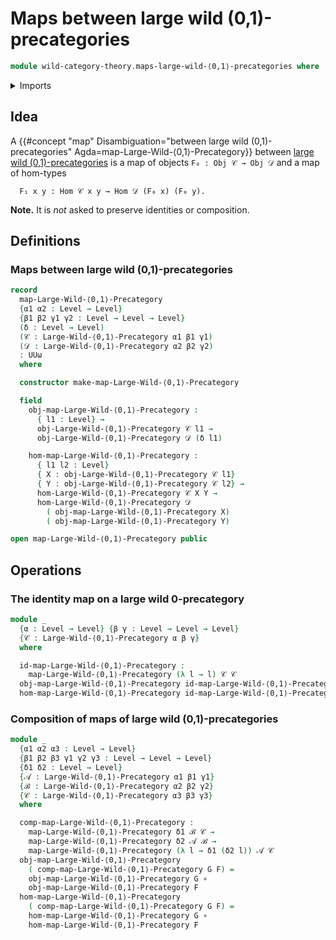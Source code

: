 # Maps between large wild (0,1)-precategories

```agda
module wild-category-theory.maps-large-wild-⟨0,1⟩-precategories where
```

<details><summary>Imports</summary>

```agda
open import foundation.cartesian-product-types
open import foundation.dependent-pair-types
open import foundation.function-types
open import foundation.identity-types
open import foundation.propositions
open import foundation.sets
open import foundation.truncated-types
open import foundation.truncation-levels
open import foundation.universe-levels

open import wild-category-theory.large-wild-⟨0,1⟩-precategories
```

</details>

## Idea

A
{{#concept "map" Disambiguation="between large wild (0,1)-precategories" Agda=map-Large-Wild-⟨0,1⟩-Precategory}}
between
[large wild (0,1)-precategories](wild-category-theory.large-wild-⟨0,1⟩-precategories.lagda.md)
is a map of objects `F₀ : Obj 𝒞 → Obj 𝒟` and a map of hom-types

```text
  F₁ x y : Hom 𝒞 x y → Hom 𝒟 (F₀ x) (F₀ y).
```

**Note.** It is _not_ asked to preserve identities or composition.

## Definitions

### Maps between large wild (0,1)-precategories

```agda
record
  map-Large-Wild-⟨0,1⟩-Precategory
  {α1 α2 : Level → Level}
  {β1 β2 γ1 γ2 : Level → Level → Level}
  (δ : Level → Level)
  (𝒞 : Large-Wild-⟨0,1⟩-Precategory α1 β1 γ1)
  (𝒟 : Large-Wild-⟨0,1⟩-Precategory α2 β2 γ2)
  : UUω
  where

  constructor make-map-Large-Wild-⟨0,1⟩-Precategory

  field
    obj-map-Large-Wild-⟨0,1⟩-Precategory :
      { l1 : Level} →
      obj-Large-Wild-⟨0,1⟩-Precategory 𝒞 l1 →
      obj-Large-Wild-⟨0,1⟩-Precategory 𝒟 (δ l1)

    hom-map-Large-Wild-⟨0,1⟩-Precategory :
      { l1 l2 : Level}
      { X : obj-Large-Wild-⟨0,1⟩-Precategory 𝒞 l1}
      { Y : obj-Large-Wild-⟨0,1⟩-Precategory 𝒞 l2} →
      hom-Large-Wild-⟨0,1⟩-Precategory 𝒞 X Y →
      hom-Large-Wild-⟨0,1⟩-Precategory 𝒟
        ( obj-map-Large-Wild-⟨0,1⟩-Precategory X)
        ( obj-map-Large-Wild-⟨0,1⟩-Precategory Y)

open map-Large-Wild-⟨0,1⟩-Precategory public
```

## Operations

### The identity map on a large wild 0-precategory

```agda
module _
  {α : Level → Level} {β γ : Level → Level → Level}
  {𝒞 : Large-Wild-⟨0,1⟩-Precategory α β γ}
  where

  id-map-Large-Wild-⟨0,1⟩-Precategory :
    map-Large-Wild-⟨0,1⟩-Precategory (λ l → l) 𝒞 𝒞
  obj-map-Large-Wild-⟨0,1⟩-Precategory id-map-Large-Wild-⟨0,1⟩-Precategory = id
  hom-map-Large-Wild-⟨0,1⟩-Precategory id-map-Large-Wild-⟨0,1⟩-Precategory = id
```

### Composition of maps of large wild (0,1)-precategories

```agda
module _
  {α1 α2 α3 : Level → Level}
  {β1 β2 β3 γ1 γ2 γ3 : Level → Level → Level}
  {δ1 δ2 : Level → Level}
  {𝒜 : Large-Wild-⟨0,1⟩-Precategory α1 β1 γ1}
  {ℬ : Large-Wild-⟨0,1⟩-Precategory α2 β2 γ2}
  {𝒞 : Large-Wild-⟨0,1⟩-Precategory α3 β3 γ3}
  where

  comp-map-Large-Wild-⟨0,1⟩-Precategory :
    map-Large-Wild-⟨0,1⟩-Precategory δ1 ℬ 𝒞 →
    map-Large-Wild-⟨0,1⟩-Precategory δ2 𝒜 ℬ →
    map-Large-Wild-⟨0,1⟩-Precategory (λ l → δ1 (δ2 l)) 𝒜 𝒞
  obj-map-Large-Wild-⟨0,1⟩-Precategory
    ( comp-map-Large-Wild-⟨0,1⟩-Precategory G F) =
    obj-map-Large-Wild-⟨0,1⟩-Precategory G ∘
    obj-map-Large-Wild-⟨0,1⟩-Precategory F
  hom-map-Large-Wild-⟨0,1⟩-Precategory
    ( comp-map-Large-Wild-⟨0,1⟩-Precategory G F) =
    hom-map-Large-Wild-⟨0,1⟩-Precategory G ∘
    hom-map-Large-Wild-⟨0,1⟩-Precategory F
```
